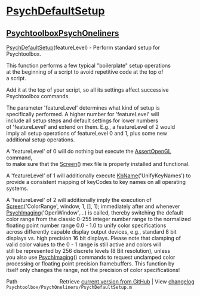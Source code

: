 # [PsychDefaultSetup](PsychDefaultSetup)
## [Psychtoolbox](Psychtoolbox)[PsychOneliners](PsychOneliners)

[PsychDefaultSetup](PsychDefaultSetup)(featureLevel) - Perform standard setup for Psychtoolbox.  
  
This function performs a few typical "boilerplate" setup operations  
at the beginning of a script to avoid repetitive code at the top of  
a script.  
  
Add it at the top of your script, so all its settings affect successive  
Psychtoolbox commands.  
  
The parameter 'featureLevel' determines what kind of setup is  
specifically performed. A higher number for 'featureLevel' will  
include all setup steps and default settings for lower numbers  
of 'featureLevel' and extend on them. E.g., a featureLevel of 2 would  
imply all setup operations of featureLevel 0 and 1, plus some new  
additional setup operations.  
  
A 'featureLevel' of 0 will do nothing but execute the [AssertOpenGL](AssertOpenGL) command,  
to make sure that the [Screen](Screen)() mex file is properly installed and functional.  
  
A 'featureLevel' of 1 will additionally execute [KbName](KbName)('UnifyKeyNames') to  
provide a consistent mapping of keyCodes to key names on all operating  
systems.  
  
A 'featureLevel' of 2 will additionally imply the execution of  
[Screen](Screen)('ColorRange', window, 1, [], 1); immediately after and whenever  
[PsychImaging](PsychImaging)('OpenWindow',...) is called, thereby switching the default  
color range from the classic 0-255 integer number range to the normalized  
floating point number range 0.0 - 1.0 to unify color specifications  
across differently capable display output devices, e.g., standard 8 bit  
displays vs. high precision 16 bit displays. Please note that clamping of  
valid color values to the 0 - 1 range is still active and colors will  
still be represented by 256 discrete levels (8 Bit resolution), unless  
you also use [PsychImaging](PsychImaging)() commands to request unclamped color  
processing or floating point precision framebuffers. This function by  
itself only changes the range, not the precision of color specifications!  
  




<div class="code_header" style="text-align:right;">
  <span style="float:left;">Path&nbsp;&nbsp;</span> <span class="counter">Retrieve <a href=
  "https://raw.github.com/Psychtoolbox-3/Psychtoolbox-3/beta/Psychtoolbox/PsychOneliners/PsychDefaultSetup.m">current version from GitHub</a> | View <a href=
  "https://github.com/Psychtoolbox-3/Psychtoolbox-3/commits/beta/Psychtoolbox/PsychOneliners/PsychDefaultSetup.m">changelog</a></span>
</div>
<div class="code">
  <code>Psychtoolbox/PsychOneliners/PsychDefaultSetup.m</code>
</div>

